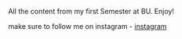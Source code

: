 All the content from my first Semester at BU.
Enjoy!

make sure to follow me on instagram - [instagram](https://www.instagram.com/not_not_amaan/)
